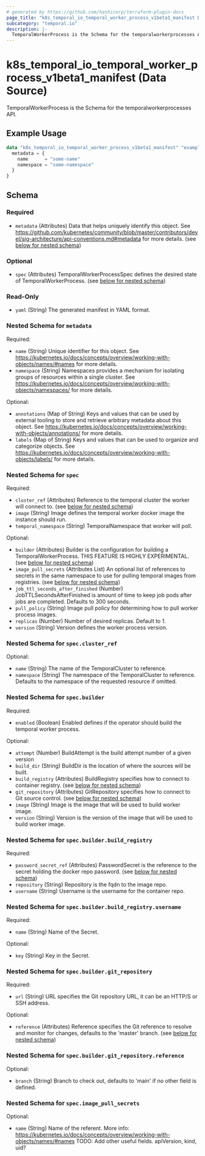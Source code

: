 ```yaml
---
# generated by https://github.com/hashicorp/terraform-plugin-docs
page_title: "k8s_temporal_io_temporal_worker_process_v1beta1_manifest Data Source - terraform-provider-k8s"
subcategory: "temporal.io"
description: |-
  TemporalWorkerProcess is the Schema for the temporalworkerprocesses API.
---
```


# k8s_temporal_io_temporal_worker_process_v1beta1_manifest (Data Source)

TemporalWorkerProcess is the Schema for the temporalworkerprocesses API.

## Example Usage

```terraform
data "k8s_temporal_io_temporal_worker_process_v1beta1_manifest" "example" {
  metadata = {
    name      = "some-name"
    namespace = "some-namespace"
  }
}
```

<!-- schema generated by tfplugindocs -->
## Schema

### Required

- `metadata` (Attributes) Data that helps uniquely identify this object. See https://github.com/kubernetes/community/blob/master/contributors/devel/sig-architecture/api-conventions.md#metadata for more details. (see [below for nested schema](#nestedatt--metadata))

### Optional

- `spec` (Attributes) TemporalWorkerProcessSpec defines the desired state of TemporalWorkerProcess. (see [below for nested schema](#nestedatt--spec))

### Read-Only

- `yaml` (String) The generated manifest in YAML format.

<a id="nestedatt--metadata"></a>
### Nested Schema for `metadata`

Required:

- `name` (String) Unique identifier for this object. See https://kubernetes.io/docs/concepts/overview/working-with-objects/names/#names for more details.
- `namespace` (String) Namespaces provides a mechanism for isolating groups of resources within a single cluster. See https://kubernetes.io/docs/concepts/overview/working-with-objects/namespaces/ for more details.

Optional:

- `annotations` (Map of String) Keys and values that can be used by external tooling to store and retrieve arbitrary metadata about this object. See https://kubernetes.io/docs/concepts/overview/working-with-objects/annotations/ for more details.
- `labels` (Map of String) Keys and values that can be used to organize and categorize objects. See https://kubernetes.io/docs/concepts/overview/working-with-objects/labels/ for more details.


<a id="nestedatt--spec"></a>
### Nested Schema for `spec`

Required:

- `cluster_ref` (Attributes) Reference to the temporal cluster the worker will connect to. (see [below for nested schema](#nestedatt--spec--cluster_ref))
- `image` (String) Image defines the temporal worker docker image the instance should run.
- `temporal_namespace` (String) TemporalNamespace that worker will poll.

Optional:

- `builder` (Attributes) Builder is the configuration for building a TemporalWorkerProcess. THIS FEATURE IS HIGHLY EXPERIMENTAL. (see [below for nested schema](#nestedatt--spec--builder))
- `image_pull_secrets` (Attributes List) An optional list of references to secrets in the same namespace to use for pulling temporal images from registries. (see [below for nested schema](#nestedatt--spec--image_pull_secrets))
- `job_ttl_seconds_after_finished` (Number) JobTTLSecondsAfterFinished is amount of time to keep job pods after jobs are completed. Defaults to 300 seconds.
- `pull_policy` (String) Image pull policy for determining how to pull worker process images.
- `replicas` (Number) Number of desired replicas. Default to 1.
- `version` (String) Version defines the worker process version.

<a id="nestedatt--spec--cluster_ref"></a>
### Nested Schema for `spec.cluster_ref`

Optional:

- `name` (String) The name of the TemporalCluster to reference.
- `namespace` (String) The namespace of the TemporalCluster to reference. Defaults to the namespace of the requested resource if omitted.


<a id="nestedatt--spec--builder"></a>
### Nested Schema for `spec.builder`

Required:

- `enabled` (Boolean) Enabled defines if the operator should build the temporal worker process.

Optional:

- `attempt` (Number) BuildAttempt is the build attempt number of a given version
- `build_dir` (String) BuildDir is the location of where the sources will be built.
- `build_registry` (Attributes) BuildRegistry specifies how to connect to container registry. (see [below for nested schema](#nestedatt--spec--builder--build_registry))
- `git_repository` (Attributes) GitRepository specifies how to connect to Git source control. (see [below for nested schema](#nestedatt--spec--builder--git_repository))
- `image` (String) Image is the image that will be used to build worker image.
- `version` (String) Version is the version of the image that will be used to build worker image.

<a id="nestedatt--spec--builder--build_registry"></a>
### Nested Schema for `spec.builder.build_registry`

Required:

- `password_secret_ref` (Attributes) PasswordSecret is the reference to the secret holding the docker repo password. (see [below for nested schema](#nestedatt--spec--builder--build_registry--password_secret_ref))
- `repository` (String) Repository is the fqdn to the image repo.
- `username` (String) Username is the username for the container repo.

<a id="nestedatt--spec--builder--build_registry--password_secret_ref"></a>
### Nested Schema for `spec.builder.build_registry.username`

Required:

- `name` (String) Name of the Secret.

Optional:

- `key` (String) Key in the Secret.



<a id="nestedatt--spec--builder--git_repository"></a>
### Nested Schema for `spec.builder.git_repository`

Required:

- `url` (String) URL specifies the Git repository URL, it can be an HTTP/S or SSH address.

Optional:

- `reference` (Attributes) Reference specifies the Git reference to resolve and monitor for changes, defaults to the 'master' branch. (see [below for nested schema](#nestedatt--spec--builder--git_repository--reference))

<a id="nestedatt--spec--builder--git_repository--reference"></a>
### Nested Schema for `spec.builder.git_repository.reference`

Optional:

- `branch` (String) Branch to check out, defaults to 'main' if no other field is defined.




<a id="nestedatt--spec--image_pull_secrets"></a>
### Nested Schema for `spec.image_pull_secrets`

Optional:

- `name` (String) Name of the referent. More info: https://kubernetes.io/docs/concepts/overview/working-with-objects/names/#names TODO: Add other useful fields. apiVersion, kind, uid?
